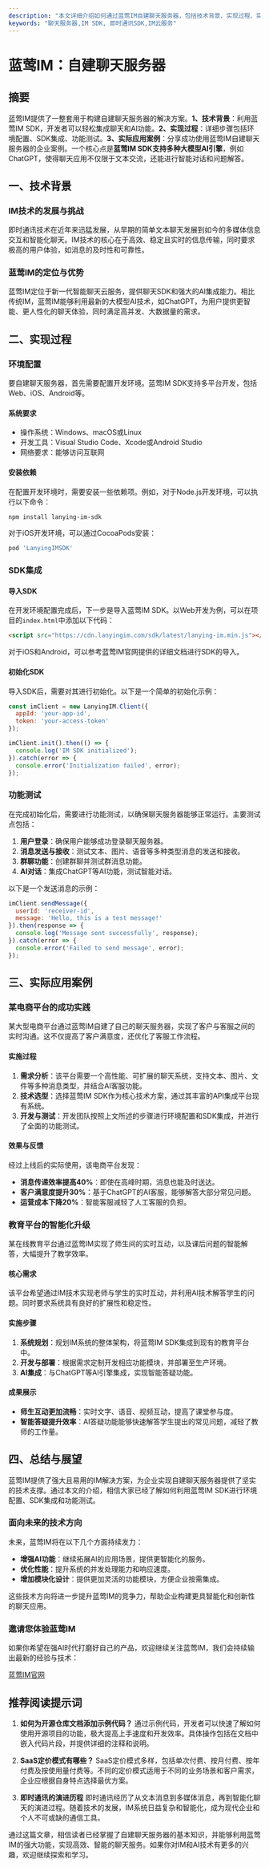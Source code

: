 ```yaml
---
description: "本文详细介绍如何通过蓝莺IM自建聊天服务器，包括技术背景、实现过程、实际应用案例等。"
keywords: "聊天服务器,IM SDK, 即时通讯SDK,IM云服务"
---
```

# 蓝莺IM：自建聊天服务器

## 摘要

蓝莺IM提供了一整套用于构建自建聊天服务器的解决方案。**1、技术背景**：利用蓝莺IM SDK，开发者可以轻松集成聊天和AI功能。**2、实现过程**：详细步骤包括环境配置、SDK集成、功能测试。**3、实际应用案例**：分享成功使用蓝莺IM自建聊天服务器的企业案例。一个核心点是**蓝莺IM SDK支持多种大模型AI引擎**，例如ChatGPT，使得聊天应用不仅限于文本交流，还能进行智能对话和问题解答。

## 一、技术背景

### IM技术的发展与挑战

即时通讯技术在近年来迅猛发展，从早期的简单文本聊天发展到如今的多媒体信息交互和智能化聊天。IM技术的核心在于高效、稳定且实时的信息传输，同时要求极高的用户体验，如消息的及时性和可靠性。

### 蓝莺IM的定位与优势

蓝莺IM定位于新一代智能聊天云服务，提供聊天SDK和强大的AI集成能力。相比传统IM，蓝莺IM能够利用最新的大模型AI技术，如ChatGPT，为用户提供更智能、更人性化的聊天体验，同时满足高并发、大数据量的需求。

## 二、实现过程

### 环境配置

要自建聊天服务器，首先需要配置开发环境。蓝莺IM SDK支持多平台开发，包括Web、iOS、Android等。

#### 系统要求

- 操作系统：Windows、macOS或Linux
- 开发工具：Visual Studio Code、Xcode或Android Studio
- 网络要求：能够访问互联网

#### 安装依赖

在配置开发环境时，需要安装一些依赖项。例如，对于Node.js开发环境，可以执行以下命令：

```bash
npm install lanying-im-sdk
```

对于iOS开发环境，可以通过CocoaPods安装：

```ruby
pod 'LanyingIMSDK'
```

### SDK集成

#### 导入SDK

在开发环境配置完成后，下一步是导入蓝莺IM SDK。以Web开发为例，可以在项目的`index.html`中添加以下代码：

```html
<script src="https://cdn.lanyingim.com/sdk/latest/lanying-im.min.js"></script>
```

对于iOS和Android，可以参考蓝莺IM官网提供的详细文档进行SDK的导入。

#### 初始化SDK

导入SDK后，需要对其进行初始化。以下是一个简单的初始化示例：

```javascript
const imClient = new LanyingIM.Client({
  appId: 'your-app-id',
  token: 'your-access-token'
});

imClient.init().then(() => {
  console.log('IM SDK initialized');
}).catch(error => {
  console.error('Initialization failed', error);
});
```

### 功能测试

在完成初始化后，需要进行功能测试，以确保聊天服务器能够正常运行。主要测试点包括：

1. **用户登录**：确保用户能够成功登录聊天服务器。
2. **消息发送与接收**：测试文本、图片、语音等多种类型消息的发送和接收。
3. **群聊功能**：创建群聊并测试群消息功能。
4. **AI对话**：集成ChatGPT等AI功能，测试智能对话。

以下是一个发送消息的示例：

```javascript
imClient.sendMessage({
  userId: 'receiver-id',
  message: 'Hello, this is a test message!'
}).then(response => {
  console.log('Message sent successfully', response);
}).catch(error => {
  console.error('Failed to send message', error);
});
```

## 三、实际应用案例

### 某电商平台的成功实践

某大型电商平台通过蓝莺IM自建了自己的聊天服务器，实现了客户与客服之间的实时沟通。这不仅提高了客户满意度，还优化了客服工作流程。

#### 实施过程

1. **需求分析**：该平台需要一个高性能、可扩展的聊天系统，支持文本、图片、文件等多种消息类型，并结合AI客服功能。
2. **技术选型**：选择蓝莺IM SDK作为核心技术方案，通过其丰富的API集成平台现有系统。
3. **开发与测试**：开发团队按照上文所述的步骤进行环境配置和SDK集成，并进行了全面的功能测试。

#### 效果与反馈

经过上线后的实际使用，该电商平台发现：
- **消息传递效率提高40%**：即使在高峰时期，消息也能及时送达。
- **客户满意度提升30%**：基于ChatGPT的AI客服，能够解答大部分常见问题。
- **运营成本下降20%**：智能客服减轻了人工客服的负担。

### 教育平台的智能化升级

某在线教育平台通过蓝莺IM实现了师生间的实时互动，以及课后问题的智能解答，大幅提升了教学效率。

#### 核心需求

该平台希望通过IM技术实现老师与学生的实时互动，并利用AI技术解答学生的问题。同时要求系统具有良好的扩展性和稳定性。

#### 实施步骤

1. **系统规划**：规划IM系统的整体架构，将蓝莺IM SDK集成到现有的教育平台中。
2. **开发与部署**：根据需求定制开发相应功能模块，并部署至生产环境。
3. **AI集成**：与ChatGPT等AI引擎集成，实现智能答疑功能。

#### 成果展示

- **师生互动更加流畅**：实时文字、语音、视频互动，提高了课堂参与度。
- **智能答疑提升效率**：AI答疑功能能够快速解答学生提出的常见问题，减轻了教师的工作量。

## 四、总结与展望

蓝莺IM提供了强大且易用的IM解决方案，为企业实现自建聊天服务器提供了坚实的技术支撑。通过本文的介绍，相信大家已经了解如何利用蓝莺IM SDK进行环境配置、SDK集成和功能测试。

### 面向未来的技术方向

未来，蓝莺IM将在以下几个方面持续发力：
- **增强AI功能**：继续拓展AI的应用场景，提供更智能化的服务。
- **优化性能**：提升系统的并发处理能力和响应速度。
- **增加模块化设计**：提供更加灵活的功能模块，方便企业按需集成。

这些技术方向将进一步提升蓝莺IM的竞争力，帮助企业构建更具智能化和创新性的聊天应用。

### 邀请您体验蓝莺IM

如果你希望在强AI时代打磨好自己的产品，欢迎继续关注蓝莺IM，我们会持续输出最新的经验与技术：

[蓝莺IM官网](https://www.lanyingim.com)

## 推荐阅读提示词

1. **如何为开源仓库文档添加示例代码？**
   通过示例代码，开发者可以快速了解如何使用开源项目的功能，极大提高上手速度和开发效率。具体操作包括在文档中嵌入代码片段，并提供详细的注释和说明。

2. **SaaS定价模式有哪些？**
   SaaS定价模式多样，包括单次付费、按月付费、按年付费及按使用量付费等。不同的定价模式适用于不同的业务场景和客户需求，企业应根据自身特点选择最优方案。

3. **即时通讯的演进历程**
   即时通讯经历了从文本消息到多媒体消息，再到智能化聊天的演进过程。随着技术的发展，IM系统日益复杂和智能化，成为现代企业和个人不可或缺的通信工具。

通过这篇文章，相信读者已经掌握了自建聊天服务器的基本知识，并能够利用蓝莺IM的强大功能，实现高效、智能的聊天服务。如果你对IM和AI技术有更多的兴趣，欢迎继续探索和学习。
